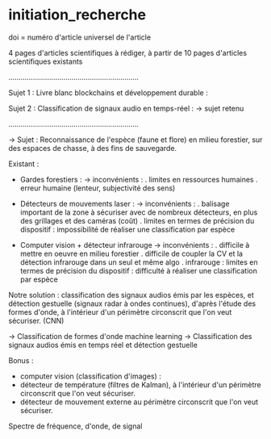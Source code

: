 # initiation_recherche

doi = numéro d'article universel de l'article

4 pages d'articles scientifiques à rédiger, 
à partir de 10 pages d'articles scientifiques existants 

................................................................

Sujet 1 : Livre blanc blockchains et développement durable : 

Sujet 2 : Classification de signaux audio en temps-réel : -> sujet retenu

................................................................

-> Sujet : 
Reconnaissance de l'espèce (faune et flore) en milieu forestier, 
sur des espaces de chasse, à des fins de sauvegarde.

Existant : 
- Gardes forestiers : 
    -> inconvénients : 
        . limites en ressources humaines
        . erreur humaine (lenteur, subjectivité des sens)

- Détecteurs de mouvements laser :
    -> inconvénients : 
        . balisage important de la zone à sécuriser avec de nombreux détecteurs, 
            en plus des grillages et des caméras (coût)
        . limites en termes de précision du dispositif : 
            impossibilité de réaliser une classification par espèce

- Computer vision + détecteur infrarouge
    -> inconvénients : 
        . difficile à mettre en oeuvre en milieu forestier
        . difficile de coupler la CV et la détection infrarouge dans un seul et même algo
        . infrarouge : limites en termes de précision du dispositif : 
            difficulté à réaliser une classification par espèce

Notre solution : 
classification des signaux audios émis par les espèces, et détection gestuelle (signaux radar à ondes continues), 
d'après l'étude des formes d'onde, à l'intérieur d'un périmètre circonscrit
que l'on veut sécuriser. (CNN)

-> Classification de formes d'onde machine learning
-> Classification des signaux audios émis en temps réel et détection gestuelle

Bonus : 
+ computer vision (classification d'images) :
+ détecteur de température (filtres de Kalman), à l'intérieur d'un périmètre circonscrit
que l'on veut sécuriser.
+ détecteur de mouvement externe au périmètre circonscrit que l'on veut sécuriser.

Spectre de fréquence, d'onde, de signal

